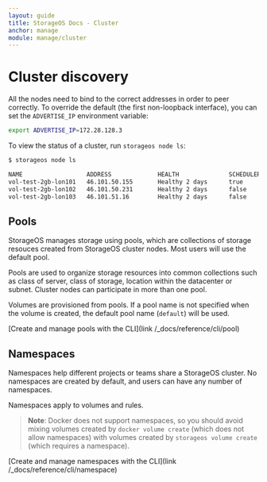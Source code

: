 ```yaml
---
layout: guide
title: StorageOS Docs - Cluster
anchor: manage
module: manage/cluster
---
```


# Cluster discovery

All the nodes need to bind to the correct addresses in order to
peer correctly. To override the default (the first non-loopback interface), you can
set the `ADVERTISE_IP` environment variable:

```bash
export ADVERTISE_IP=172.28.128.3
```

To view the status of a cluster, run `storageos node ls`:

```bash
$ storageos node ls

NAME                  ADDRESS             HEALTH              SCHEDULER           VOLUMES             TOTAL               USED                VERSION             LABELS
vol-test-2gb-lon101   46.101.50.155       Healthy 2 days      true                M: 0, R: 2          77.43GiB            5.66%               0.7 (00ab7b3 rev)
vol-test-2gb-lon102   46.101.50.231       Healthy 2 days      false               M: 1, R: 0          38.71GiB            5.90%               0.7 (00ab7b3 rev)
vol-test-2gb-lon103   46.101.51.16        Healthy 2 days      false               M: 1, R: 1          77.43GiB            5.61%               0.7 (00ab7b3 rev)
```

<!--
A StorageOS cluster needs to know the exact cluster size and peers to connect to
during start up.


## Cluster discovery

The StorageOS discovery service makes it easy to form a cluster using a token, which is supplied to each node. This is available through the [StorageOS CLI](link /_docs/reference/cli).

To get a token:
```bash
$ storageos cluster create
cluster token: 017e4605-3c3a-434d-b4b1-dfe514a9cd0f
```

Supply this cluster ID to all the nodes that you want to join the cluster:
```bash
CLUSTER_ID=017e4605-3c3a-434d-b4b1-dfe514a9cd0f
```

Each node will report that it is waiting for the cluster. Once enough members
are registered, StorageOS will start up.

Alternatively, you can supply the `INITIAL_CLUSTER` environment variable:

```bash
INITIAL_CLUSTER=storageos-1=http://172.28.128.3:2380,storageos-2=http://172.28.128.9:2380,storageos-3=http://172.28.128.15:2380
```
-->

## Pools

StorageOS manages storage using pools, which are collections of storage resouces
created from StorageOS cluster nodes. Most users will use the default pool.

Pools are used to organize storage resources into common collections such as
class of server, class of storage, location within the datacenter or subnet.
Cluster nodes can participate in more than one pool.

Volumes are provisioned from pools.  If a pool name is not specified when the
volume is created, the default pool name (`default`) will be used.

[Create and manage pools with the CLI](link /_docs/reference/cli/pool)

## Namespaces

Namespaces help different projects or teams share a StorageOS cluster. No
namespaces are created by default, and users can have any number of namespaces.

Namespaces apply to volumes and rules.

>**Note**: Docker does not support namespaces, so you should avoid mixing
volumes created by `docker volume create` (which does not allow namespaces) with
volumes created by `storageos volume create` (which requires a namespace).

[Create and manage namespaces with the CLI](link /_docs/reference/cli/namespace)
